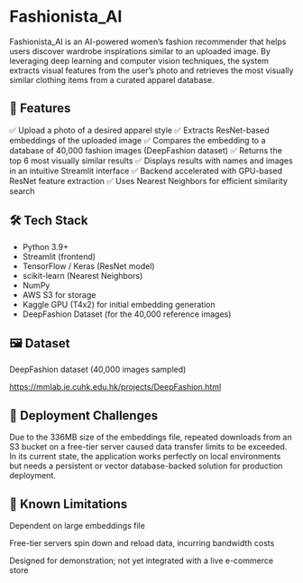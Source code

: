 # Fashionista_AI
Fashionista_AI is an AI-powered women’s fashion recommender that helps users discover wardrobe inspirations similar to an uploaded image. By leveraging deep learning and computer vision techniques, the system extracts visual features from the user’s photo and retrieves the most visually similar clothing items from a curated apparel database.

## 🚀 Features
✅ Upload a photo of a desired apparel style
✅ Extracts ResNet-based embeddings of the uploaded image
✅ Compares the embedding to a database of 40,000 fashion images (DeepFashion dataset)
✅ Returns the top 6 most visually similar results
✅ Displays results with names and images in an intuitive Streamlit interface
✅ Backend accelerated with GPU-based ResNet feature extraction
✅ Uses Nearest Neighbors for efficient similarity search

## 🛠️ Tech Stack
* Python 3.9+
* Streamlit (frontend)
* TensorFlow / Keras (ResNet model)
* scikit-learn (Nearest Neighbors)
* NumPy
* AWS S3 for storage
* Kaggle GPU (T4x2) for initial embedding generation
* DeepFashion Dataset (for the 40,000 reference images)

## 🖼️ Dataset
DeepFashion dataset (40,000 images sampled)

https://mmlab.ie.cuhk.edu.hk/projects/DeepFashion.html

## 🚧 Deployment Challenges
Due to the 336MB size of the embeddings file, repeated downloads from an S3 bucket on a free-tier server caused data transfer limits to be exceeded. In its current state, the application works perfectly on local environments but needs a persistent or vector database-backed solution for production deployment.

## 📌 Known Limitations
Dependent on large embeddings file

Free-tier servers spin down and reload data, incurring bandwidth costs

Designed for demonstration; not yet integrated with a live e-commerce store




